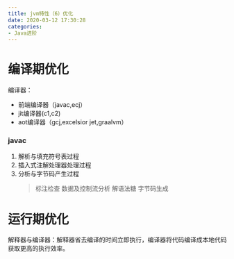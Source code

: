 ```yaml
---
title: jvm特性（6）优化
date: 2020-03-12 17:30:28
categories:
- Java进阶
---
```


# 编译期优化
<!--more-->

编译器：
* 前端编译器（javac,ecj）
* jit编译器(c1,c2)
* aot编译器（gcj,excelsior jet,graalvm）

### javac
1. 解析与填充符号表过程
2. 插入式注解处理器处理过程
3. 分析与字节码产生过程
    > 标注检查 数据及控制流分析  解语法糖 字节码生成

# 运行期优化
解释器与编译器：解释器省去编译的时间立即执行，编译器将代码编译成本地代码获取更高的执行效率。

